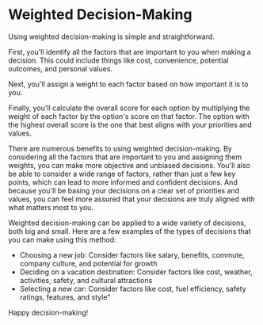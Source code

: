 # Weighted Decision-Making

Using weighted decision-making is simple and straightforward. 

First, you'll identify all the factors that are important to you when making a decision. 
This could include things like cost, convenience, potential outcomes, and personal values. 

Next, you'll assign a weight to each factor based on how important it is to you. 

Finally, you'll calculate the overall score for each option by multiplying the weight of each factor by the option's score on that factor. 
The option with the highest overall score is the one that best aligns with your priorities and values.

There are numerous benefits to using weighted decision-making. 
By considering all the factors that are important to you and assigning them weights, 
you can make more objective and unbiased decisions. You'll also be able to consider a wide range of factors, 
rather than just a few key points, which can lead to more informed and confident decisions. 
And because you'll be basing your decisions on a clear set of priorities and values, you can feel more assured that 
your decisions are truly aligned with what matters most to you.

Weighted decision-making can be applied to a wide variety of decisions, both big and small. 
Here are a few examples of the types of decisions that you can make using this method:
* Choosing a new job: Consider factors like salary, benefits, commute, company culture, and potential for growth
* Deciding on a vacation destination: Consider factors like cost, weather, activities, safety, and cultural attractions
* Selecting a new car: Consider factors like cost, fuel efficiency, safety ratings, features, and style"

Happy decision-making!
